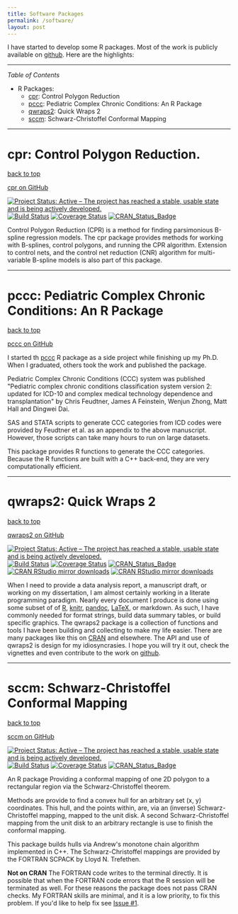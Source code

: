 ```yaml
---
title: Software Packages
permalink: /software/
layout: post
---
```


<a name="top"></a>
I have started to develop some R packages.  Most of the work is publicly
available on [github](https://github.com/dewittpe).  Here are the highlights:

----
*Table of Contents*

* R Packages:
  * [cpr](#cpr): Control Polygon Reduction
  * [pccc](#pccc): Pediatric Complex Chronic Conditions: An R Package
  * [qwraps2](#qwraps2): Quick Wraps 2
  * [sccm](#sccm): Schwarz-Christoffel Conformal Mapping 

----

# <a name="cpr"></a> cpr: Control Polygon Reduction.

[back to top](#top)

<a href="https://www.github.com/dewittpe/cpr" title="cpr on GitHub" target="_blank">
  <i class="fa fa-github fa-2x"></i>
  <span class="label">cpr on GitHub</span>
</a>

[![Project Status: Active – The project has reached a stable, usable state and is being actively developed.](http://www.repostatus.org/badges/latest/active.svg)](http://www.repostatus.org/#active)
[![Build Status](https://travis-ci.com/dewittpe/cpr.svg?token=jowN3QrQKY7UdmTc4Efp&branch=master)](https://travis-ci.com/dewittpe/cpr)
[![Coverage Status](https://img.shields.io/codecov/c/github/dewittpe/cpr/master.svg)](https://codecov.io/github/dewittpe/cpr?branch=master)
[![CRAN_Status_Badge](http://www.r-pkg.org/badges/version/cpr)](https://cran.r-project.org/package=cpr)

Control Polygon Reduction (CPR) is a method for finding parsimonious B-spline
regression models.  The cpr package provides methods for working with B-splines,
control polygons, and running the CPR algorithm.  Extension to control nets, and
the control net reduction (CNR) algorithm for multi-variable B-spline models is
also part of this package.

----
# <a name="pccc"></a>pccc: Pediatric Complex Chronic Conditions: An R Package

[back to top](#top)

<a href="https://www.github.com/CUD2V/pccc" title="pccc on GitHub" target="_blank">
  <i class="fa fa-github fa-2x"></i>
  <span class="label">pccc on GitHub</span>
</a>

I started th [pccc](https://github.com/CUD2V/pccc) R package as a side project
while finishing up my Ph.D.  When I graduated, others took the work and
published the package.

Pediatric Complex Chronic Conditions (CCC) system was published "Pediatric
complex chronic conditions classification system version 2: updated for ICD-10
and complex medical technology dependence and transplantation" by Chris
Feudtner, James A Feinstein, Wenjun Zhong, Matt Hall and Dingwei Dai.

SAS and STATA scripts to generate CCC categories from ICD codes were provided by
Feudtner et al. as an appendix to the above manuscript. However, those scripts
can take many hours to run on large datasets.

This package provides R functions to generate the CCC categories. Because the R
functions are built with a C++ back-end, they are very computationally
efficient.

----

# <a name="qwraps2"></a>qwraps2: Quick Wraps 2

[back to top](#top)

<a href="https://www.github.com/dewittpe/qwraps2" title="qwraps2 on GitHub" target="_blank">
  <i class="fa fa-github fa-2x"></i>
  <span class="label">qwraps2 on GitHub</span>
</a>

[![Project Status: Active – The project has reached a stable, usable state and is being actively developed.](http://www.repostatus.org/badges/latest/active.svg)](http://www.repostatus.org/#active)
[![Build Status](https://travis-ci.org/dewittpe/qwraps2.svg?branch=master)](https://travis-ci.org/dewittpe/qwraps2)
[![Coverage Status](https://img.shields.io/codecov/c/github/dewittpe/qwraps2/master.svg)](https://codecov.io/github/dewittpe/qwraps2?branch=master)
[![CRAN_Status_Badge](http://www.r-pkg.org/badges/version/qwraps2)](https://cran.r-project.org/package=qwraps2)
[![CRAN RStudio mirror downloads](http://cranlogs.r-pkg.org/badges/qwraps2)](http://www.r-pkg.org/pkg/qwraps2)
[![CRAN RStudio mirror downloads](http://cranlogs.r-pkg.org/badges/grand-total/qwraps2)](http://www.r-pkg.org/pkg/qwraps2)

When I need to provide a data analysis report, a manuscript draft, or working on
my dissertation, I am almost certainly working in a literate programming
paradigm.  Nearly every document I produce is done using some subset of of
[R](https://www.r-project.org/),
[knitr](http://yihui.name/knitr/), [pandoc](http://pandoc.org/),
[LaTeX](https://www.latex-project.org/), or markdown.  As such, I have commonly
needed for format strings, build data summary tables, or build specific
graphics.  The qwraps2 package is a collection of functions and tools I have
been building and collecting to make my life easier.  There are many packages
like this on [CRAN](https://cloud.r-project.org/) and elsewhere.  The API and
use of qwraps2 is design for my idiosyncrasies.  I hope you will try it out,
check the vignettes and even contribute to the work on
[github](https://github.com/dewittpe/qwraps2).

----

# <a name="sccm"></a> sccm: Schwarz-Christoffel Conformal Mapping

[back to top](#top)

<a href="https://www.github.com/dewittpe/sccm" title="sccm on GitHub" target="_blank">
  <i class="fa fa-github fa-2x"></i>
  <span class="label">sccm on GitHub</span>
</a>

[![Project Status: Active – The project has reached a stable, usable state and is being actively developed.](http://www.repostatus.org/badges/latest/active.svg)](http://www.repostatus.org/#active)
[![Build Status](https://travis-ci.org/dewittpe/sccm.svg?branch=master)](https://travis-ci.org/dewittpe/sccm)
[![Coverage Status](https://img.shields.io/codecov/c/github/dewittpe/sccm/master.svg)](https://codecov.io/github/dewittpe/sccm?branch=master)
[![CRAN_Status_Badge](http://www.r-pkg.org/badges/version/sccm)](https://cran.r-project.org/package=sccm)

An R package Providing a conformal mapping of one 2D polygon to a rectangular
region via the Schwarz-Christoffel theorem.

Methods are provide to find a convex hull for an arbitrary set (x, y)
coordinates.  This hull, and the points within, are, via an (inverse)
Schwarz-Christoffel mapping, mapped to the unit disk.  A second
Schwarz-Christoffel mapping from the unit disk to an arbitrary rectangle is use
to finish the conformal mapping.

This package builds hulls via Andrew's monotone chain algorithm implemented in
C++. The Schwarz-Christoffel mappings are provided by the FORTRAN SCPACK by
Lloyd N. Trefethen.

**Not on CRAN** The FORTRAN code writes to the terminal directly.  It is
possible that when the FORTRAN code errors that the R session will be terminated
as well.  For these reasons the package does not pass CRAN checks.  My FORTRAN
skills are minimal, and it is a low priority, to fix this problem.  If you'd
like to help fix see [Issue #1](https://github.com/dewittpe/sccm/issues/1).

